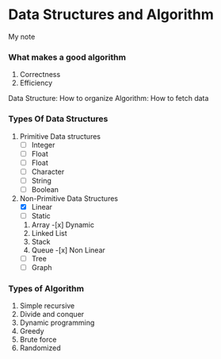 # Data Structures and Algorithm

My note

### What makes a good algorithm

1. Correctness
2. Efficiency

Data Structure: How to organize
Algorithm: How to fetch data

### Types Of Data Structures

1. Primitive Data structures
   - [ ] Integer
   - [ ] Float
   - [ ] Float
   - [ ] Character
   - [ ] String
   - [ ] Boolean
2. Non-Primitive Data Structures
   - [x] Linear
   - [ ] Static
   1. Array -[x] Dynamic
   1. Linked List
   1. Stack
   1. Queue -[x] Non Linear
   - [ ] Tree
   - [ ] Graph

### Types of Algorithm

1. Simple recursive
2. Divide and conquer
3. Dynamic programming
4. Greedy
5. Brute force
6. Randomized
